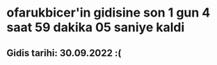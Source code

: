 # ofarukbicer'in gidisine son 1 gun 4 saat 59 dakika 05 saniye kaldi

## Gidis tarihi: 30.09.2022 :(